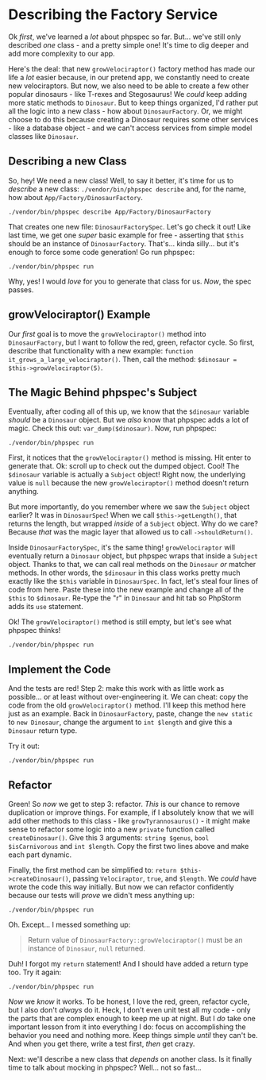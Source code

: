 # Describing the Factory Service

Ok *first*, we've learned a *lot* about phpspec so far. But... we've still
only described *one* class - and a pretty simple one! It's time to dig deeper
and add more complexity to our app.

Here's the deal: that new `growVelociraptor()` factory method has made our life
a *lot* easier because, in our pretend app, we constantly need to create new
velociraptors. But now, we also need to be able to create a few other popular
dinosaurs - like T-rexes and Stegosaurus! We *could* keep adding more static methods
to `Dinosaur`. But to keep things organized, I'd rather put all the logic into
a new class - how about `DinosaurFactory`. Or, we might choose to do this because
creating a Dinosaur requires some other services - like a database object - and
we can't access services from simple model classes like `Dinosaur`.

## Describing a new Class

So, hey! We need a new class! Well, to say it better, it's time for us to *describe*
a new class: `./vendor/bin/phpspec describe` and, for the name, how about
`App/Factory/DinosaurFactory`.

```terminal-silent
./vendor/bin/phpspec describe App/Factory/DinosaurFactory
```

That creates one new file: `DinosaurFactorySpec`. Let's go check it out!
Like last time, we get one *super* basic example for free - asserting that
`$this` should be an instance of `DinosaurFactory`. That's... kinda silly... but
it's enough to force some code generation! Go run phpspec:

```terminal
./vendor/bin/phpspec run
```

Why, yes! I would *love* for you to generate that class for us. *Now*, the spec
passes.

## growVelociraptor() Example

Our *first* goal is to move the `growVelociraptor()` method into `DinosaurFactory`,
but I want to follow the red, green, refactor cycle. So first, describe that
functionality with a new example: `function it_grows_a_large_velociraptor()`.
Then, call the method: `$dinosaur = $this->growVelociraptor(5)`.

## The Magic Behind phpspec's Subject

Eventually, after coding all of this up, we know that the `$dinosaur` variable *should*
be a `Dinosaur` object. But we *also* know that phpspec adds a lot of magic. Check
this out: `var_dump($dinosaur)`. Now, run phpspec:

```terminal-silent
./vendor/bin/phpspec run
```

First, it notices that the `growVelociraptor()` method is missing. Hit enter to
generate that. Ok: scroll up to check out the dumped object. Cool! The
`$dinosaur` variable is actually a `Subject` object! Right now, the underlying
value is `null` because the new `growVelociraptor()` method doesn't return anything.

But more importantly, do you remember where we saw the `Subject` object earlier?
It was in `DinosaurSpec`! When we call `$this->getLength()`, that returns the
length, but wrapped *inside* of a `Subject` object. Why do we care? Because *that*
was the magic layer that allowed us to call `->shouldReturn()`.

Inside  `DinosaurFactorySpec`, it's the same thing! `growVelociraptor` will eventually
return a `Dinosaur` object, but phpspec wraps that inside a `Subject` object. Thanks
to that, we can call real methods on the `Dinosaur` *or* matcher methods. In other
words, the `$dinosaur` in this class works pretty much exactly like the `$this`
variable in `DinosaurSpec`. In fact, let's steal four lines of code from here.
Paste these into the new example and change all of the `$this` to `$dinosaur`.
Re-type the "r" in `Dinosaur` and hit tab so PhpStorm adds its `use` statement.

Ok! The `growVelociraptor()` method is still empty, but let's see what phpspec
thinks!

```terminal-silent
./vendor/bin/phpspec run
```

## Implement the Code

And the tests are red! Step 2: make this work with as little work as possible...
or at least without over-engineering it. We can cheat: copy the code from the
old `growVelociraptor()` method. I'll keep this method here just as an example.
Back in `DinosaurFactory`, paste, change the `new static` to `new Dinosaur`, change
the argument to `int $length` and give this a `Dinosaur` return type.

Try it out:

```terminal-silent
./vendor/bin/phpspec run
```

## Refactor

Green! So *now* we get to step 3: refactor. *This* is our chance to remove duplication
or improve things. For example, if I absolutely know that we will add other methods
to this class - like `growTyrannosaurus()` - it might make sense to refactor some
logic into a new `private` function called `createDinosaur()`. Give this 3 arguments:
`string $genus`, `bool $isCarnivorous` and `int $length`. Copy the first two lines
above and make each part dynamic.

Finally, the first method can be simplified to:
`return $this->createDinosaur()`, passing `Velociraptor`, `true`, and `$length`.
We *could* have wrote the code this way initially. But now we can refactor confidently
because our tests will *prove* we didn't mess anything up:

```terminal-silent
./vendor/bin/phpspec run
```

Oh. Except... I messed something up:

> Return value of `DinosaurFactory::growVelociraptor()` must be an instance of
> `Dinosaur`, `null` returned.

Duh! I forgot my `return` statement! And I should have added a return type too.
Try it again:

```terminal-silent
./vendor/bin/phpspec run
```

*Now* we *know* it works. To be honest, I love the red, green, refactor cycle, but
I also don't *always* do it. Heck, I don't even unit test all my code - only the
parts that are complex enough to keep me up at night. But I *do* take one important
lesson from it into everything I do: focus on accomplishing the behavior you need
and nothing more. Keep things simple *until* they can't be. And when you get there,
write a test first, *then* get crazy.

Next: we'll describe a new class that *depends* on another class. Is it finally
time to talk about mocking in phpspec? Well... not so fast...
